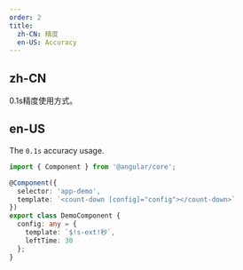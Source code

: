 ```yaml
---
order: 2
title:
  zh-CN: 精度
  en-US: Accuracy
---
```


## zh-CN

0.1s精度使用方式。

## en-US

The `0.1s` accuracy usage.

```ts
import { Component } from '@angular/core';

@Component({
  selector: 'app-demo',
  template: `<count-down [config]="config"></count-down>`
})
export class DemoComponent {
  config: any = {
    template: `$!s-ext!秒`,
    leftTime: 30
  };
}
```
